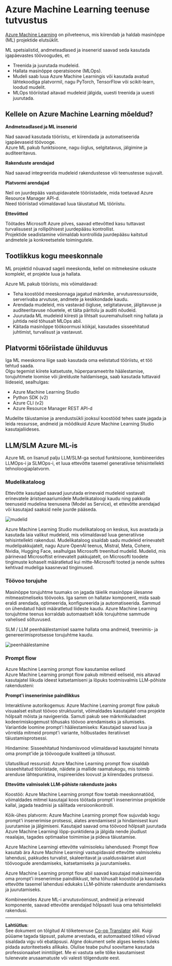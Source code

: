 <!--
CO_OP_TRANSLATOR_METADATA:
{
  "original_hash": "7fe541373802e33568e94e13226d463c",
  "translation_date": "2025-10-11T11:40:32+00:00",
  "source_file": "md/03.FineTuning/Introduce_AzureML.md",
  "language_code": "et"
}
-->
# **Azure Machine Learning teenuse tutvustus**

[Azure Machine Learning](https://ml.azure.com?WT.mc_id=aiml-138114-kinfeylo) on pilveteenus, mis kiirendab ja haldab masinõppe (ML) projektide elutsüklit.

ML spetsialistid, andmeteadlased ja insenerid saavad seda kasutada igapäevastes töövoogudes, et:

- Treenida ja juurutada mudeleid.
- Hallata masinõppe operatsioone (MLOps).
- Mudeli saab luua Azure Machine Learningis või kasutada avatud lähtekoodiga platvormil, nagu PyTorch, TensorFlow või scikit-learn, loodud mudelit.
- MLOps tööriistad aitavad mudeleid jälgida, uuesti treenida ja uuesti juurutada.

## Kellele on Azure Machine Learning mõeldud?

**Andmeteadlased ja ML insenerid**

Nad saavad kasutada tööriistu, et kiirendada ja automatiseerida igapäevaseid töövooge.  
Azure ML pakub funktsioone, nagu õiglus, selgitatavus, jälgimine ja auditeeritavus.  

**Rakenduste arendajad**

Nad saavad integreerida mudeleid rakendustesse või teenustesse sujuvalt.

**Platvormi arendajad**

Neil on juurdepääs vastupidavatele tööriistadele, mida toetavad Azure Resource Manager API-d.  
Need tööriistad võimaldavad luua täiustatud ML tööriistu.

**Ettevõtted**

Töötades Microsoft Azure pilves, saavad ettevõtted kasu tuttavast turvalisusest ja rollipõhisest juurdepääsu kontrollist.  
Projektide seadistamine võimaldab kontrollida juurdepääsu kaitstud andmetele ja konkreetsetele toimingutele.

## Tootlikkus kogu meeskonnale

ML projektid nõuavad sageli meeskonda, kellel on mitmekesine oskuste komplekt, et projekte luua ja hallata.

Azure ML pakub tööriistu, mis võimaldavad:
- Teha koostööd meeskonnaga jagatud märkmike, arvutusressursside, serverivaba arvutuse, andmete ja keskkondade kaudu.
- Arendada mudeleid, mis vastavad õigluse, selgitatavuse, jälgitavuse ja auditeeritavuse nõuetele, et täita päritolu ja auditi nõudeid.
- Juurutada ML mudeleid kiiresti ja lihtsalt suuremahuliselt ning hallata ja juhtida neid tõhusalt MLOps abil.
- Käitada masinõppe töökoormusi kõikjal, kasutades sisseehitatud juhtimist, turvalisust ja vastavust.

## Platvormi tööriistade ühilduvus

Iga ML meeskonna liige saab kasutada oma eelistatud tööriistu, et töö tehtud saada.  
Olgu tegemist kiirete katsetuste, hüperparameetrite häälestamise, torujuhtmete loomise või järelduste haldamisega, saab kasutada tuttavaid liideseid, sealhulgas:
- Azure Machine Learning Studio
- Python SDK (v2)
- Azure CLI (v2)
- Azure Resource Manager REST API-d

Mudelite täiustamise ja arendustsükli jooksul koostööd tehes saate jagada ja leida ressursse, andmeid ja mõõdikuid Azure Machine Learning Studio kasutajaliideses.

## **LLM/SLM Azure ML-is**

Azure ML on lisanud palju LLM/SLM-ga seotud funktsioone, kombineerides LLMOps-i ja SLMOps-i, et luua ettevõtte tasemel generatiivse tehisintellekti tehnoloogiaplatvorm.

### **Mudelikataloog**

Ettevõtte kasutajad saavad juurutada erinevaid mudeleid vastavalt erinevatele äristsenaariumidele Mudelikataloogi kaudu ning pakkuda teenuseid mudelina teenusena (Model as Service), et ettevõtte arendajad või kasutajad saaksid neile juurde pääseda.

![mudelid](../../../../imgs/03/ft/models.png)

Azure Machine Learning Studio mudelikataloog on keskus, kus avastada ja kasutada laia valikut mudeleid, mis võimaldavad luua generatiivse tehisintellekti rakendusi. Mudelikataloog sisaldab sadu mudeleid erinevatelt mudelipakkujatelt, nagu Azure OpenAI teenus, Mistral, Meta, Cohere, Nvidia, Hugging Face, sealhulgas Microsofti treenitud mudelid. Mudelid, mis pärinevad Microsoftist erinevatelt pakkujatelt, on Microsofti toodete tingimuste kohaselt määratletud kui mitte-Microsofti tooted ja nende suhtes kehtivad mudeliga kaasnevad tingimused.

### **Töövoo torujuhe**

Masinõppe torujuhtme tuumaks on jagada täielik masinõppe ülesanne mitmeastmeliseks töövooks. Iga samm on hallatav komponent, mida saab eraldi arendada, optimeerida, konfigureerida ja automatiseerida. Sammud on ühendatud hästi määratletud liideste kaudu. Azure Machine Learning torujuhtme teenus korraldab automaatselt kõik torujuhtme sammude vahelised sõltuvused.

SLM / LLM peenhäälestamisel saame hallata oma andmeid, treenimis- ja genereerimisprotsesse torujuhtme kaudu.

![peenhäälestamine](../../../../imgs/03/ft/finetuning.png)

### **Prompt flow**

Azure Machine Learning prompt flow kasutamise eelised  
Azure Machine Learning prompt flow pakub mitmeid eeliseid, mis aitavad kasutajatel liikuda ideest katsetamiseni ja lõpuks tootmisvalmis LLM-põhiste rakendusteni:

**Prompt'i insenerimise paindlikkus**

Interaktiivne autorikogemus: Azure Machine Learning prompt flow pakub visuaalset esitust töövoo struktuurist, võimaldades kasutajatel oma projekte hõlpsalt mõista ja navigeerida. Samuti pakub see märkmikulaadset kodeerimiskogemust tõhusaks töövoo arendamiseks ja silumiseks.  
Variantide loomine prompt'i häälestamiseks: Kasutajad saavad luua ja võrrelda mitmeid prompt'i variante, hõlbustades iteratiivset täiustamisprotsessi.

Hindamine: Sisseehitatud hindamisvood võimaldavad kasutajatel hinnata oma prompt'ide ja töövoogude kvaliteeti ja tõhusust.

Ulatuslikud ressursid: Azure Machine Learning prompt flow sisaldab sisseehitatud tööriistade, näidete ja mallide raamatukogu, mis toimib arenduse lähtepunktina, inspireerides loovust ja kiirendades protsessi.

**Ettevõtte valmisolek LLM-põhiste rakenduste jaoks**

Koostöö: Azure Machine Learning prompt flow toetab meeskonnatööd, võimaldades mitmel kasutajal koos töötada prompt'i insenerimise projektide kallal, jagada teadmisi ja säilitada versioonikontrolli.

Kõik-ühes platvorm: Azure Machine Learning prompt flow sujuvdab kogu prompt'i insenerimise protsessi, alates arendamisest ja hindamisest kuni juurutamise ja jälgimiseni. Kasutajad saavad oma töövood hõlpsalt juurutada Azure Machine Learningi lõpp-punktidena ja jälgida nende jõudlust reaalajas, tagades optimaalse toimimise ja pideva täiustamise.

Azure Machine Learningi ettevõtte valmisoleku lahendused: Prompt flow kasutab ära Azure Machine Learningi vastupidavaid ettevõtte valmisoleku lahendusi, pakkudes turvalist, skaleeritavat ja usaldusväärset alust töövoogude arendamiseks, katsetamiseks ja juurutamiseks.

Azure Machine Learning prompt flow abil saavad kasutajad maksimeerida oma prompt'i insenerimise paindlikkust, teha tõhusalt koostööd ja kasutada ettevõtte tasemel lahendusi edukaks LLM-põhiste rakenduste arendamiseks ja juurutamiseks.

Kombineerides Azure ML-i arvutusvõimsust, andmeid ja erinevaid komponente, saavad ettevõtte arendajad hõlpsasti luua oma tehisintellekti rakendusi.

---

**Lahtiütlus**:  
See dokument on tõlgitud AI tõlketeenuse [Co-op Translator](https://github.com/Azure/co-op-translator) abil. Kuigi püüame tagada täpsust, palume arvestada, et automaatsed tõlked võivad sisaldada vigu või ebatäpsusi. Algne dokument selle algses keeles tuleks pidada autoriteetseks allikaks. Olulise teabe puhul soovitame kasutada professionaalset inimtõlget. Me ei vastuta selle tõlke kasutamisest tulenevate arusaamatuste või valesti tõlgenduste eest.